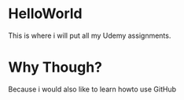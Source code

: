 # HelloWorld
This is where i will put all my Udemy assignments.


# Why Though?

Because i would also like to learn howto use GitHub
